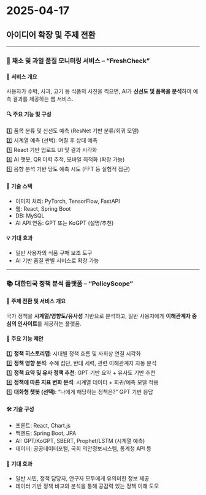 # 2025-04-17

## 아이디어 확장 및 주제 전환

---

### 🍉 채소 및 과일 품질 모니터링 서비스 – “FreshCheck”

#### 📌 서비스 개요  
사용자가 수박, 사과, 고기 등 식품의 사진을 찍으면, AI가 **신선도 및 품목을 분석**하여 예측 결과를 제공하는 웹 서비스.

#### 🔍 주요 기능 및 구성
1️⃣ 품목 분류 및 신선도 예측 (ResNet 기반 분류/회귀 모델)  
2️⃣ 시계열 예측 (선택): 며칠 후 상태 예측  
3️⃣ React 기반 업로드 UI 및 결과 시각화  
4️⃣ AI 챗봇, QR 이력 추적, 모바일 최적화 (확장 가능)  
5️⃣ 음향 분석 기반 당도 예측 시도 (FFT 등 실험적 접근)

#### 🧠 기술 스택
- 이미지 처리: PyTorch, TensorFlow, FastAPI  
- 웹: React, Spring Boot  
- DB: MySQL  
- AI API 연동: GPT 또는 KoGPT (설명/추천)

#### 💡 기대 효과
- 일반 사용자의 식품 구매 보조 도구  
- AI 기반 품질 판별 서비스로 확장 가능

---

### 📚 대한민국 정책 분석 플랫폼 – “PolicyScope”

#### 📌 주제 전환 및 서비스 개요  
국가 정책을 **시계열/영향도/유사성** 기반으로 분석하고, 일반 사용자에게 **이해관계자 중심의 인사이트**를 제공하는 플랫폼.

#### 🧩 주요 기능 제안
1️⃣ **정책 히스토리맵**: 시대별 정책 흐름 및 사회상 연결 시각화  
2️⃣ **정책 영향 분석**: 수혜 집단, 반대 세력, 관련 이해관계자 자동 분석  
3️⃣ **정책 요약 및 유사 정책 추천**: GPT 기반 요약 + 유사도 기반 추천  
4️⃣ **정책에 따른 지표 변화 분석**: 시계열 데이터 + 회귀/예측 모델 적용  
5️⃣ **대화형 챗봇 (선택)**: “나에게 해당하는 정책은?” GPT 기반 응답

#### 🛠 기술 구성
- 프론트: React, Chart.js  
- 백엔드: Spring Boot, JPA  
- AI: GPT/KoGPT, SBERT, Prophet/LSTM (시계열 예측)  
- 데이터: 공공데이터포털, 국회 의안정보시스템, 통계청 API 등

#### 🎯 기대 효과
- 일반 시민, 정책 담당자, 연구자 모두에게 유의미한 정보 제공  
- 데이터 기반 정책 비교와 분석을 통해 공감력 있는 정책 이해 도모

